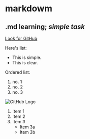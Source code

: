 # **markdowm**
## .md learning; *simple task*
[Look for GitHub](http://github.com)

Here's list:
* This is simple.
* This is clear.

Ordered list:
1. no. 1
2. no. 2
3. no. 3

![GitHub Logo](https://github.com/images/README.svg)

1. Item 1
2. Item 2
3. Item 3
   * Item 3a
   * Item 3b
